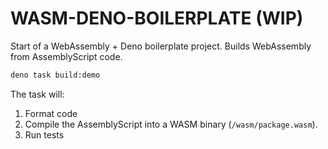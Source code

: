 # WASM-DENO-BOILERPLATE (WIP)

Start of a WebAssembly + Deno boilerplate project. Builds WebAssembly from AssemblyScript code.

```bash
deno task build:demo
```

The task will:

1. Format code
2. Compile the AssemblyScript into a WASM binary (`/wasm/package.wasm`).
3. Run tests
